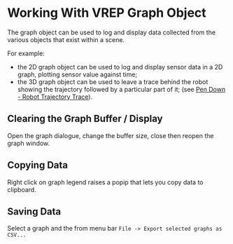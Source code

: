 # Working With VREP Graph Object

The graph object can be used to log and display data collected from the various objects that exist within a scene.

For example:

- the 2D graph object can be used to log and display sensor data in a 2D graph, plotting sensor value against time;
- the 3D graph object can be used to leave a trace behind the robot showing the trajectory followed by a particular part of it; (see [Pen Down - Robot Trajectory Trace](Pen_Down_Robot_Trajectory_Trace.md')).

## Clearing the Graph Buffer / Display
Open the graph dialogue, change the buffer size, close then reopen the graph window.

## Copying Data
Right click on graph legend raises a popip that lets you copy data to clipboard.

## Saving Data
Select a graph and the from menu bar `File -> Export selected graphs as CSV...`